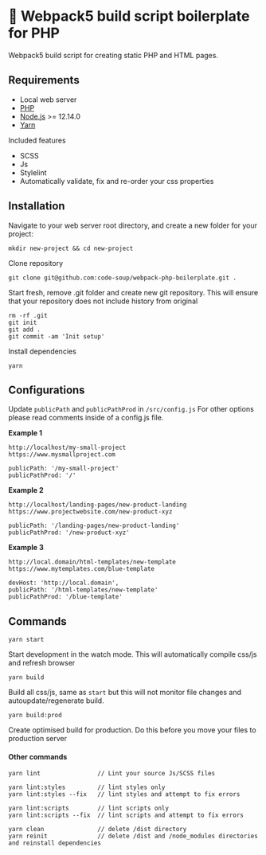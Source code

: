 # 🚀 Webpack5 build script boilerplate for PHP 
Webpack5 build script for creating static PHP and HTML pages.


## Requirements
- Local web server
- [PHP](https://secure.php.net/manual/en/install.php)
- [Node.js](http://nodejs.org/) >= 12.14.0
- [Yarn](https://yarnpkg.com/en/docs/install)

Included features
- SCSS
- Js
- Stylelint
- Automatically validate, fix and re-order your css properties


## Installation
Navigate to your web server root directory, and create a new folder for your project:
```
mkdir new-project && cd new-project
```

Clone repository
```
git clone git@github.com:code-soup/webpack-php-boilerplate.git .
```

Start fresh, remove .git folder and create new git repository.
This will ensure that your repository does not include history from original
```
rm -rf .git
git init
git add . 
git commit -am 'Init setup'
```

Install dependencies
```
yarn
```
## Configurations
Update `publicPath` and `publicPathProd` in `/src/config.js`
For other options please read comments inside of a config.js file.

**Example 1**
```
http://localhost/my-small-project
https://www.mysmallproject.com

publicPath: '/my-small-project'
publicPathProd: '/'
```
**Example 2**
```
http://localhost/landing-pages/new-product-landing
https://www.projectwebsite.com/new-product-xyz

publicPath: '/landing-pages/new-product-landing'
publicPathProd: '/new-product-xyz'
```
**Example 3**
```
http://local.domain/html-templates/new-template
https://www.mytemplates.com/blue-template

devHost: 'http://local.domain',
publicPath: '/html-templates/new-template'
publicPathProd: '/blue-template'
```

## Commands
```
yarn start
```
Start development in the watch mode.
This will automatically compile css/js and refresh browser

```
yarn build
```
Build all css/js, same as `start` but this will not monitor file changes and autoupdate/regenerate build.

```
yarn build:prod
```
Create optimised build for production.
Do this before you move your files to production server

#### Other commands
```
yarn lint                // Lint your source Js/SCSS files

yarn lint:styles         // lint styles only
yarn lint:styles --fix   // lint styles and attempt to fix errors

yarn lint:scripts        // lint scripts only
yarn lint:scripts --fix  // lint scripts and attempt to fix errors

yarn clean               // delete /dist directory
yarn reinit              // delete /dist and /node_modules directories and reinstall dependencies
```
